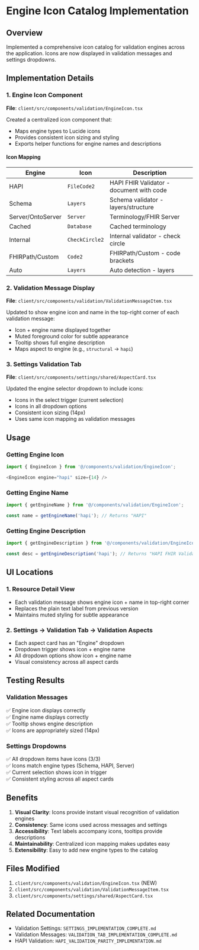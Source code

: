 # Engine Icon Catalog Implementation

## Overview
Implemented a comprehensive icon catalog for validation engines across the application. Icons are now displayed in validation messages and settings dropdowns.

## Implementation Details

### 1. Engine Icon Component
**File**: `client/src/components/validation/EngineIcon.tsx`

Created a centralized icon component that:
- Maps engine types to Lucide icons
- Provides consistent icon sizing and styling
- Exports helper functions for engine names and descriptions

#### Icon Mapping
| Engine | Icon | Description |
|--------|------|-------------|
| HAPI | `FileCode2` | HAPI FHIR Validator - document with code |
| Schema | `Layers` | Schema validator - layers/structure |
| Server/OntoServer | `Server` | Terminology/FHIR Server |
| Cached | `Database` | Cached terminology |
| Internal | `CheckCircle2` | Internal validator - check circle |
| FHIRPath/Custom | `Code2` | FHIRPath/Custom - code brackets |
| Auto | `Layers` | Auto detection - layers |

### 2. Validation Message Display
**File**: `client/src/components/validation/ValidationMessageItem.tsx`

Updated to show engine icon and name in the top-right corner of each validation message:
- Icon + engine name displayed together
- Muted foreground color for subtle appearance
- Tooltip shows full engine description
- Maps aspect to engine (e.g., `structural` → `hapi`)

### 3. Settings Validation Tab
**File**: `client/src/components/settings/shared/AspectCard.tsx`

Updated the engine selector dropdown to include icons:
- Icons in the select trigger (current selection)
- Icons in all dropdown options
- Consistent icon sizing (14px)
- Uses same icon mapping as validation messages

## Usage

### Getting Engine Icon
```typescript
import { EngineIcon } from '@/components/validation/EngineIcon';

<EngineIcon engine="hapi" size={14} />
```

### Getting Engine Name
```typescript
import { getEngineName } from '@/components/validation/EngineIcon';

const name = getEngineName('hapi'); // Returns "HAPI"
```

### Getting Engine Description
```typescript
import { getEngineDescription } from '@/components/validation/EngineIcon';

const desc = getEngineDescription('hapi'); // Returns "HAPI FHIR Validator"
```

## UI Locations

### 1. Resource Detail View
- Each validation message shows engine icon + name in top-right corner
- Replaces the plain text label from previous version
- Maintains muted styling for subtle appearance

### 2. Settings → Validation Tab → Validation Aspects
- Each aspect card has an "Engine" dropdown
- Dropdown trigger shows icon + engine name
- All dropdown options show icon + engine name
- Visual consistency across all aspect cards

## Testing Results

### Validation Messages
✅ Engine icon displays correctly  
✅ Engine name displays correctly  
✅ Tooltip shows engine description  
✅ Icons are appropriately sized (14px)  

### Settings Dropdowns
✅ All dropdown items have icons (3/3)  
✅ Icons match engine types (Schema, HAPI, Server)  
✅ Current selection shows icon in trigger  
✅ Consistent styling across all aspect cards  

## Benefits

1. **Visual Clarity**: Icons provide instant visual recognition of validation engines
2. **Consistency**: Same icons used across messages and settings
3. **Accessibility**: Text labels accompany icons, tooltips provide descriptions
4. **Maintainability**: Centralized icon mapping makes updates easy
5. **Extensibility**: Easy to add new engine types to the catalog

## Files Modified

1. `client/src/components/validation/EngineIcon.tsx` (NEW)
2. `client/src/components/validation/ValidationMessageItem.tsx`
3. `client/src/components/settings/shared/AspectCard.tsx`

## Related Documentation

- Validation Settings: `SETTINGS_IMPLEMENTATION_COMPLETE.md`
- Validation Messages: `VALIDATION_TAB_IMPLEMENTATION_COMPLETE.md`
- HAPI Validation: `HAPI_VALIDATION_PARITY_IMPLEMENTATION.md`

